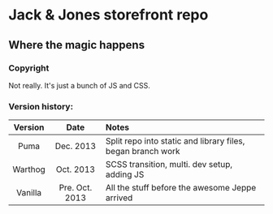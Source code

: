 # Jack &amp; Jones storefront repo

## Where the magic happens

### Copyright
Not really. It's just a bunch of JS and CSS.

### Version history:

| Version | Date | Notes |
|:-------:|:----:|:------|
| Puma | Dec. 2013 | Split repo into static and library files, began branch work |
| Warthog | Oct. 2013 | SCSS transition, multi. dev setup, adding JS |
| Vanilla | Pre. Oct. 2013 | All the stuff before the awesome Jeppe arrived |
